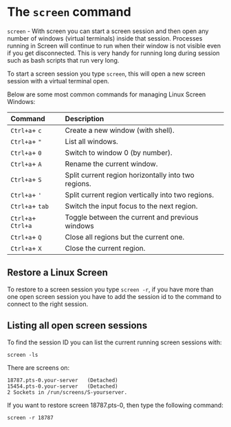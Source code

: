 # The `screen` command

`screen` - With screen you can start a screen session and then open any number of windows (virtual terminals) inside that session. 
Processes running in Screen will continue to run when their window is not visible even if you get disconnected.  This is very
handy for running long during session such as bash scripts that run very long.

To start a screen session you type `screen`, this will open a new screen session with a virtual terminal open.

Below are some most common commands for managing Linux Screen Windows:

|**Command**   |**Description**   |
|:---|:---|
|`Ctrl+a`+ `c`|Create a new window (with shell).|
|`Ctrl+a`+ `"`|List all windows.
|`Ctrl+a`+ `0`|Switch to window 0 (by number).
|`Ctrl+a`+ `A`|Rename the current window.
|`Ctrl+a`+ `S`|Split current region horizontally into two regions.
|`Ctrl+a`+ `'`|Split current region vertically into two regions.
|`Ctrl+a`+ `tab`|Switch the input focus to the next region.
|`Ctrl+a`+ `Ctrl+a`|Toggle between the current and previous windows
|`Ctrl+a`+ `Q`|Close all regions but the current one.
|`Ctrl+a`+ `X`|Close the current region.


## Restore a Linux Screen

To restore to a screen session you type `screen -r`, if you have more than one open screen session you have to add the 
session id to the command to connect to the right session.

## Listing all open screen sessions

To find the session ID you can list the current running screen sessions with:

`screen -ls`

There are screens on:
```
18787.pts-0.your-server   (Detached)
15454.pts-0.your-server   (Detached)
2 Sockets in /run/screens/S-yourserver.
``` 

If you want to restore screen 18787.pts-0, then type the following command:

`screen -r 18787`
